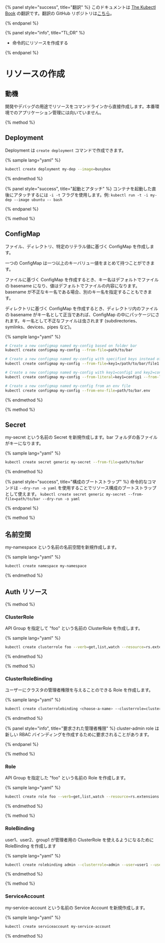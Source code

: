 {% panel style="success", title="翻訳" %}
このドキュメントは [The Kubectl Book](https://kubectl.docs.kubernetes.io/) の翻訳です。翻訳の GitHub リポジトリは[こちら](https://github.com/FujiHaruka/kubectl-book-ja)。

{% endpanel %}

{% panel style="info", title="TL;DR" %}

- 命令的にリソースを作成する

{% endpanel %}

# リソースの作成

## 動機

開発やデバッグの用途でリソースをコマンドラインから直接作成します。本番環境でのアプリケーション管理には向いていません。

{% method %}

## Deployment

Deployment は `create deployment` コマンドで作成できます。

{% sample lang="yaml" %}

```bash
kubectl create deployment my-dep --image=busybox
```

{% endmethod %}

{% panel style="success", title="起動とアタッチ" %}
コンテナを起動した直後にアタッチするには `-i -t` フラグを使用します。例:
`kubectl run -t -i my-dep --image ubuntu -- bash`

{% endpanel %}

{% method %}

## ConfigMap

ファイル、ディレクトリ、特定のリテラル値に基づく ConfigMap を作成します。

一つの ConfigMap は一つ以上のキーバリュー値をまとめて持つことができます。

ファイルに基づく ConfigMap を作成するとき、キー名はデフォルトでファイルの basename になり、値はデフォルトでファイルの内容になります。basename が不正なキー名である場合、別のキー名を指定することもできます。

ディレクトリに基づく ConfigMap を作成するとき、ディレクトリ内のファイルの basename がキー名として正当であれば、ConfigMap の中にパッケージにされます。キー名として不正なファイルは虫されます (subdirectories、symlinks、devices、pipes など)。

{% sample lang="yaml" %}

```bash
# Create a new configmap named my-config based on folder bar
kubectl create configmap my-config --from-file=path/to/bar
```

```bash
# Create a new configmap named my-config with specified keys instead of file basenames on disk
kubectl create configmap my-config --from-file=key1=/path/to/bar/file1.txt --from-file=key2=/path/to/bar/file2.txt
```

```bash
# Create a new configmap named my-config with key1=config1 and key2=config2
kubectl create configmap my-config --from-literal=key1=config1 --from-literal=key2=config2
```

```bash
# Create a new configmap named my-config from an env file
kubectl create configmap my-config --from-env-file=path/to/bar.env
```

{% endmethod %}

{% method %}

## Secret

my-secret という名前の Secret を新規作成します。bar フォルダの各ファイルがキーになります。

{% sample lang="yaml" %}

```bash
kubectl create secret generic my-secret --from-file=path/to/bar
```

{% endmethod %}

{% panel style="success", title="構成のブートストラップ" %}
命令的なコマンドは `--dry-run -o yaml` を使用することでリソース構成のブートストラップとして使えます。
`kubectl create secret generic my-secret --from-file=path/to/bar --dry-run -o yaml`

{% endpanel %}

{% method %}

## 名前空間

my-namespace という名前の名前空間を新規作成します。

{% sample lang="yaml" %}

```bash
kubectl create namespace my-namespace
```

{% endmethod %}

## Auth リソース

{% method %}

### ClusterRole

API Group を指定して "foo" という名前の ClusterRole を作成します。

{% sample lang="yaml" %}

```bash
kubectl create clusterrole foo --verb=get,list,watch --resource=rs.extensions
```

{% endmethod %}

{% method %}

### ClusterRoleBinding

ユーザーにクラスタの管理者権限を与えることのできる Role を作成します。

{% sample lang="yaml" %}

```bash
kubectl create clusterrolebinding <choose-a-name> --clusterrole=cluster-admin --user=<your-cloud-email-account>
```

{% endmethod %}

{% panel style="info", title="要求された管理者権限" %}
cluster-admin role は新しい RBAC バインディングを作成するために要求されることがあります。


{% endpanel %}

{% method %}

### Role

API Group を指定した "foo" という名前の Role を作成します。

{% sample lang="yaml" %}

```bash
kubectl create role foo --verb=get,list,watch --resource=rs.extensions
```

{% endmethod %}

{% method %}

### RoleBinding

user1、user2、group1 が管理者用の ClusterRole を使えるようになるために RoleBinding を作成します

{% sample lang="yaml" %}

```bash
kubectl create rolebinding admin --clusterrole=admin --user=user1 --user=user2 --group=group1
```

{% endmethod %}

{% method %}

### ServiceAccount

my-service-account という名前の Service Account を新規作成します。

{% sample lang="yaml" %}

```bash
kubectl create serviceaccount my-service-account
```

{% endmethod %}
